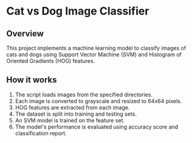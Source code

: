 # Cat vs Dog Image Classifier

## Overview
This project implements a machine learning model to classify images of cats and dogs using Support Vector Machine (SVM) and Histogram of Oriented Gradients (HOG) features.
## How it works
1. The script loads images from the specified directories.
2. Each image is converted to grayscale and resized to 64x64 pixels.
3. HOG features are extracted from each image.
4. The dataset is split into training and testing sets.
5. An SVM model is trained on the feature set.
6. The model's performance is evaluated using accuracy score and classification report.
